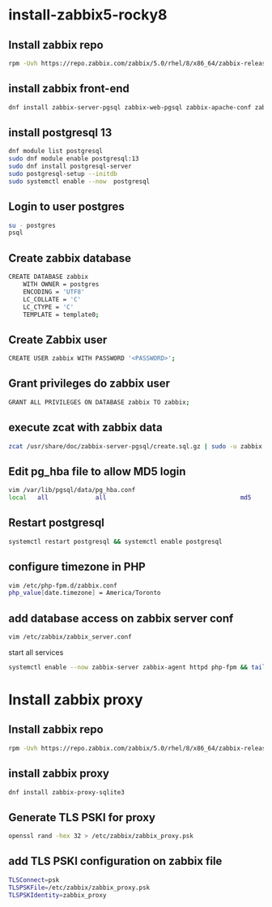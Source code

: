 # install-zabbix5-rocky8

## Install zabbix repo
```bash
rpm -Uvh https://repo.zabbix.com/zabbix/5.0/rhel/8/x86_64/zabbix-release-latest-5.0.el8.noarch.rpm
```
## install zabbix front-end 
```bash
dnf install zabbix-server-pgsql zabbix-web-pgsql zabbix-apache-conf zabbix-agent
```
## install postgresql 13
```bash
dnf module list postgresql
sudo dnf module enable postgresql:13
sudo dnf install postgresql-server
sudo postgresql-setup --initdb
sudo systemctl enable --now  postgresql
```
## Login to user postgres
```bash
su - postgres
psql
```
## Create zabbix database
```bash
CREATE DATABASE zabbix
    WITH OWNER = postgres
    ENCODING = 'UTF8'
    LC_COLLATE = 'C'
    LC_CTYPE = 'C'
    TEMPLATE = template0;
```
## Create Zabbix user
```bash
CREATE USER zabbix WITH PASSWORD '<PASSWORD>';
```
## Grant privileges do zabbix user
```bash
GRANT ALL PRIVILEGES ON DATABASE zabbix TO zabbix;
```

## execute zcat with zabbix data
```bash
zcat /usr/share/doc/zabbix-server-pgsql/create.sql.gz | sudo -u zabbix psql zabbix
```
## Edit pg_hba file to allow MD5 login
```bash
vim /var/lib/pgsql/data/pg_hba.conf
local   all             all                                     md5
```
## Restart postgresql
```bash
systemctl restart postgresql && systemctl enable postgresql
```
## configure timezone in PHP
```bash
vim /etc/php-fpm.d/zabbix.conf
php_value[date.timezone] = America/Toronto
```
## add database access on zabbix server conf 
```bash
vim /etc/zabbix/zabbix_server.conf
```

start all services
```bash
systemctl enable --now zabbix-server zabbix-agent httpd php-fpm && tail -f /var/log/zabbix/zabbix_server.log
```


# Install zabbix proxy

## Install zabbix repo
```bash
rpm -Uvh https://repo.zabbix.com/zabbix/5.0/rhel/8/x86_64/zabbix-release-latest-5.0.el8.noarch.rpm
```
## install zabbix proxy
```bash
dnf install zabbix-proxy-sqlite3
```
## Generate TLS PSKI for proxy 
```bash
openssl rand -hex 32 > /etc/zabbix/zabbix_proxy.psk
```
## add TLS PSKI configuration on zabbix file
```bash
TLSConnect=psk
TLSPSKFile=/etc/zabbix/zabbix_proxy.psk
TLSPSKIdentity=zabbix_proxy
```

```bash
```

```bash
```

```bash
```

```bash
```
```bash
```

```bash
```

```bash
```

```bash
```

```bash
```
